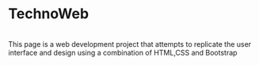 # TechnoWeb
<br>
This page is a web development project that attempts to replicate the user interface and design using a combination of HTML,CSS and Bootstrap
